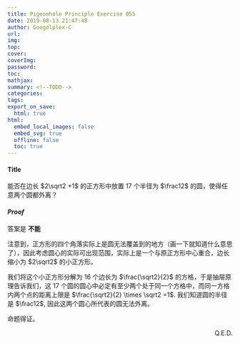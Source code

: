 ```yaml
---
title: Pigeonhole Principle Exercise 055
date: 2019-08-13 21:47:48
author: Googolplex-C
url: 
img: 
top: 
cover: 
coverImg: 
password: 
toc: 
mathjax: 
summary: <!--TODO-->
categories: 
tags:
export_on_save:
  html: true
html:
  embed_local_images: false
  embed_svg: true
  offline: false
  toc: true
---
```


#### Title
能否在边长 $2\sqrt2 +1$ 的正方形中放置 $17$ 个半径为 $\frac12$ 的圆，使得任意两个圆都外离？

#### *Proof*
答案是 **不能**

注意到，正方形的四个角落实际上是圆无法覆盖到的地方（画一下就知道什么意思了），因此考虑圆心的实际可出现范围，实际上是一个与原正方形中心重合，边长缩小为 $2\sqrt2$ 的小正方形。

我们将这个小正方形分解为 $16$ 个边长为 $\frac{\sqrt2}{2}$ 的方格，于是抽屉原理告诉我们，这 $17$ 个圆的圆心中必定有至少两个处于同一个方格中，而同一方格内两个点的距离上限是 $\frac{\sqrt2}{2} \times \sqrt2 =1$. 我们知道圆的半径是 $\frac12$, 因此这两个圆心所代表的圆无法外离。

命题得证。

<p align="right">Q.E.D.</p>

